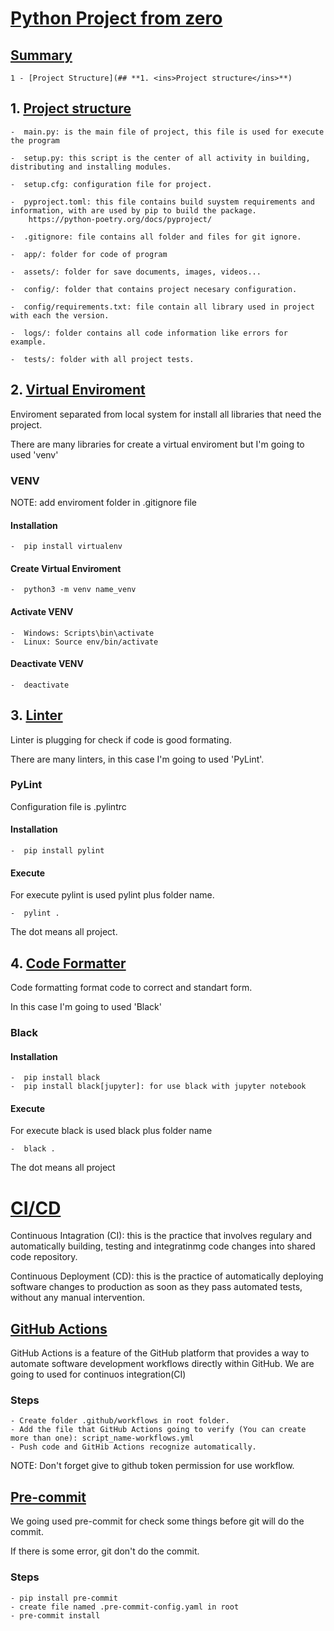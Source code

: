 # **<ins>Python Project from zero</ins>**

## **<ins>Summary</ins>**
	
	1 - [Project Structure](## **1. <ins>Project structure</ins>**)

## **1. <ins>Project structure</ins>**

	-  main.py: is the main file of project, this file is used for execute the program

	-  setup.py: this script is the center of all activity in building, distributing and installing modules.

	-  setup.cfg: configuration file for project.

	-  pyproject.toml: this file contains build suystem requirements and information, with are used by pip to build the package. 
		https://python-poetry.org/docs/pyproject/ 

	-  .gitignore: file contains all folder and files for git ignore.

	-  app/: folder for code of program
	
	-  assets/: folder for save documents, images, videos...
	
	-  config/: folder that contains project necesary configuration.

	-  config/requirements.txt: file contain all library used in project with each the version.

	-  logs/: folder contains all code information like errors for example.

	-  tests/: folder with all project tests.


## **2. <ins>Virtual Enviroment</ins>**

Enviroment separated from local system for install all libraries that need the project.

There are many libraries for create a virtual enviroment but I'm going to used 'venv'

### **VENV**

NOTE: add enviroment folder in .gitignore file


#### **Installation**

	-  pip install virtualenv

#### **Create Virtual Enviroment**

	-  python3 -m venv name_venv

#### **Activate VENV**
	
	-  Windows: Scripts\bin\activate
	-  Linux: Source env/bin/activate

#### **Deactivate VENV**

	-  deactivate

## **3. <ins>Linter</ins>**

Linter is plugging for check if code is good formating.

There are many linters, in this case I'm going to used 'PyLint'.

### **PyLint**

Configuration file is .pylintrc

#### **Installation**

	-  pip install pylint

#### **Execute**

For execute pylint is used pylint plus folder name.  

	-  pylint . 

The dot means all project.

## **4. <ins>Code Formatter</ins>**

Code formatting format code to correct and standart form.
 
In this case I'm going to used 'Black'

### **Black**

#### **Installation**

	-  pip install black
	-  pip install black[jupyter]: for use black with jupyter notebook

#### **Execute**

For execute black is used black plus folder name

	-  black .

The dot means all project

# **<ins>CI/CD</ins>**

Continuous Intagration (CI): this is the practice that involves regulary  and automatically building, testing and integratinmg code changes into shared code repository.

Continuous Deployment (CD): this is the practice of automatically deploying software changes to production as soon as they pass automated tests, without any manual intervention.

## **<ins>GitHub Actions</ins>**

GitHub Actions is a feature of the GitHub platform that provides a way to automate software development workflows directly within GitHub.
We are going to used for continuos integration(CI)

### **Steps**

	- Create folder .github/workflows in root folder.
	- Add the file that GitHub Actions going to verify (You can create more than one): script_name-workflows.yml
	- Push code and GitHib Actions recognize automatically.

NOTE: Don't forget give to github token permission for use workflow.

## **<ins>Pre-commit</ins>**

We going used pre-commit for check some things before git will do the commit.

If there is some error, git don't do the commit.

### **Steps**

	- pip install pre-commit
	- create file named .pre-commit-config.yaml in root
	- pre-commit install    

